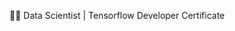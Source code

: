👨‍💻 Data Scientist | Tensorflow Developer Certificate 
<!--
**fborjalv/fborjalv** is a ✨ _special_ ✨ repository because its `README.md` (this file) appears on your GitHub profile.


- ⚡ Fun fact: ...
-->
